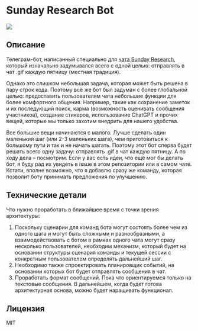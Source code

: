# Sunday Research Bot

![](https://i.imgur.com/ywXyTAV.jpg)

## Описание
Телеграм-бот, написанный специально для [чата Sunday Research](https://t.me/sunday_research),
который изначально задумывался всего с одной целью: отправлять в чат .gif каждую пятницу (местная традиция).

Однако это слишком небольшая задача, которая может быть решена в пару строк кода. Поэтому всё же бот был задуман
с более глобальной целью: предоставить пользователям чата небольшие функции для более комфортного общения.
Например, такие как сохранение заметок и их последующий поиск, карма (возможность оценивать сообщения участников),
создание стикеров, использование ChatGPT и прочих вещей, которые мы только захотим внедрить для нашего удобства.

Все большие вещи начинаются с малого. Лучше сделать один маленький шаг (или 2-3 маленьких шага), чем приготовиться
к большому пути и так и не начать шагать. Поэтому этот бот сперва будет решать всего одну задачу:
отправлять .gif в чат каждую пятницу. А по ходу дела &ndash; посмотрим. Если у вас есть идеи, что ещё мог бы делать бот,
я буду рад их увидеть в issue в этом репозитории или в самом чате. Кстати, вполне возможно, что я добавлю сразу же
команду, которая позволит боту принимать предложения по улучшению.

## Технические детали
Что нужно проработать в ближайшее время с точки зрения архитектуры:
1. Поскольку сценарии для команд бота могут состоять более чем из одного шага и могут быть сложными и разнообразными, а взаимодействовать с ботом в рамках одного чата могут сразу несколько пользователей, необходим механизм, который будет на основании структуры сценария команды и текущей сессии с конкретным пользователем определять дальнейший шаг.
2. Необходимо также спроектировать планировщик событий, на основании которых бот будет отправлять сообщения в чат.
3. Проработать формат сообщений. Пока что ориентируемся только на текстовые сообщения. В дальнейшем, когда будет готова архитектурная основа, можно будет наращивать функционал.

## Лицензия
MIT
